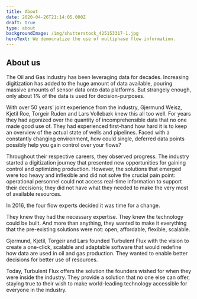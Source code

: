 ```yaml
---
title: About
date: 2020-04-26T21:14:05.000Z
draft: true
type: about
backgroundImage: /img/shutterstock_425153317-1.jpg
heroText: We democratize the use of multiphase flow information.
---
```

## About us ##
The Oil and Gas industry has been leveraging data for decades. Increasing digitization has added to the huge amount of data available, pouring massive amounts of sensor data onto data platforms. But strangely enough, only about 1% of the data is used for decision-purposes.

With over 50 years’ joint experience from the industry, Gjermund Weisz, Kjetil Roe, Torgeir Ruden and Lars Vollebæk knew this all too well. For years they had agonized over the quantity of incomprehensible data that no one made good use of. They had experienced first-hand how hard it is to keep an overview of the actual state of wells and pipelines. Faced with a constantly changing environment, how could single, deferred data points possibly help you gain control over your flows?

Throughout their respective careers, they observed progress. The industry started a digitization journey that presented new opportunities for gaining control and optimizing production. However, the solutions that emerged were too heavy and inflexible and did not solve the crucial pain point: operational personnel could not access real-time information to support their decisions; they did not have what they needed to make the very most of available resources.

In 2016, the four flow experts decided it was time for a change.

They knew they had the necessary expertise. They knew the technology could be built. And more than anything, they wanted to make it everything that the pre-existing solutions were not: open, affordable, flexible, scalable.

Gjermund, Kjetil, Torgeir and Lars founded Turbulent Flux with the vision to create a one-click, scalable and adaptable software that would redefine how data are used in oil and gas production. They wanted to enable better decisions for better use of resources.

Today, Turbulent Flux offers the solution the founders wished for when they were inside the industry. They provide a solution that no one else can offer, staying true to their wish to make world-leading technology accessible for everyone in the industry.
